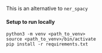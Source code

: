 This is an alternative to `ner_spacy`

#### Setup to run locally
    python3 -m venv <path_to_venv>
    source <path_to_venv>/bin/activate
    pip install -r requirements.txt
